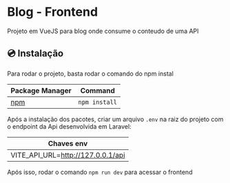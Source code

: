 # Blog - Frontend

Projeto em VueJS para blog onde consume o conteudo de uma API

## 💿 Instalação

Para rodar o projeto, basta rodar o comando do npm instal

| Package Manager                                                | Command        |
|---------------------------------------------------------------|----------------|
| [npm](https://docs.npmjs.com/cli/v7/commands/npm-install)     | `npm install`  |

Após a instalação dos pacotes, criar um arquivo `.env` na raiz do projeto com o endpoint da Api desenvolvida em Laravel:

| Chaves env                        |
|-----------------------------------|
| VITE_API_URL=http://127.0.0.1/api |

Após isso, rodar o comando `npm run dev` para acessar o frontend
